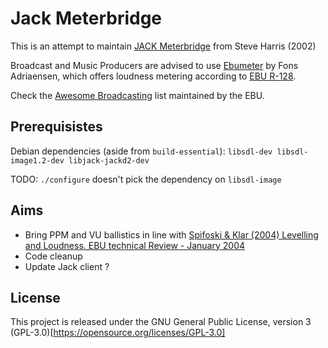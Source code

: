 # Jack Meterbridge

This is an attempt to maintain [JACK Meterbridge](http://plugin.org.uk/meterbridge/) from Steve Harris (2002)

Broadcast and Music Producers are advised to use [Ebumeter](http://kokkinizita.linuxaudio.org/linuxaudio/) by Fons Adriaensen, which offers loudness metering according to [EBU R-128](https://tech.ebu.ch/publications/r128). 

Check the [Awesome Broadcasting](https://github.com/ebu/awesome-broadcasting) list maintained by the EBU.

## Prerequisistes

Debian dependencies (aside from `build-essential`):
`libsdl-dev libsdl-image1.2-dev libjack-jackd2-dev`

TODO: `./configure` doesn't pick the dependency on `libsdl-image`

## Aims

* Bring PPM and VU ballistics in line with [Spifoski & Klar (2004) Levelling and Loudness. EBU technical Review - January 2004](https://tech.ebu.ch/docs/techreview/trev_297-spikofski_klar.pdf)
* Code cleanup
* Update Jack client ?

## License

This project is released under the GNU General Public License, version 3 (GPL-3.0)[https://opensource.org/licenses/GPL-3.0]
